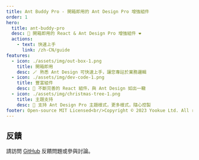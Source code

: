 ```yaml
---
title: Ant Buddy Pro - 開箱即用的 Ant Design Pro 增強組件
order: 1
hero:
  title: ant-buddy-pro
  desc: 🏅 開箱即用的 React & Ant Design Pro 增強組件 ❤️
  actions:
    - text: 快速上手
      link: /zh-CN/guide
features:
  - icon: ./assets/img/out-box-1.png
    title: 開箱即用
    desc: 🪄 熟悉 Ant Design 可快速上手，讓您專註於業務邏輯
  - icon: ./assets/img/dev-code-1.png
    title: 豐富組件
    desc: 💎 不斷完善的 React 組件，與 Ant Design 如出一轍
  - icon: ./assets/img/christmas-tree-1.png
    title: 主題支持
    desc: 🎨 支持 Ant Design Pro 主題樣式，更多樣式，隨心控製
footer: Open-source MIT Licensed<br/>Copyright © 2023 Yookue Ltd. All rights reserved
---
```



## 反饋

請訪問 [GitHub](https://github.com/yookue/ant-buddy-pro) 反饋問題或參與討論。

